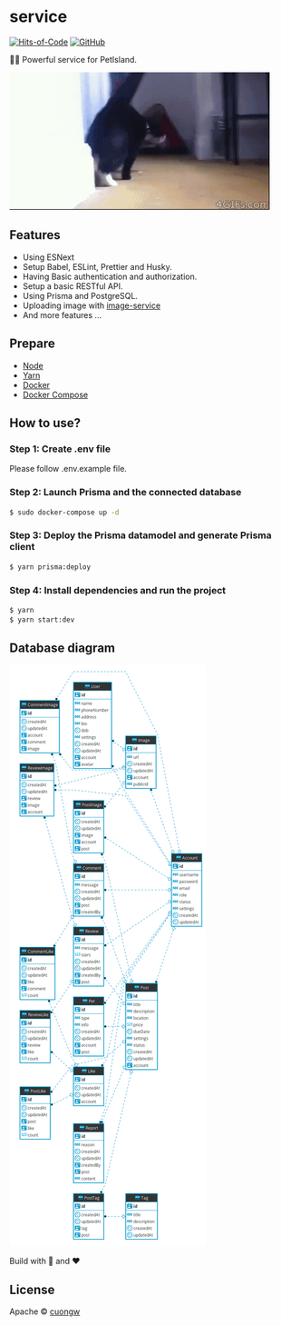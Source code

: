 # service

[![Hits-of-Code](https://hitsofcode.com/github/PetIsland/service)](https://hitsofcode.com/view/github/PetIsland/service)
[![GitHub](https://img.shields.io/github/license/PetIsland/service.svg)](https://github.com/PetIsland/service/blob/master/LICENSE)

🚀🌌 Powerful service for PetIsland.

![cat](./images/cat.gif)

## Features

- Using ESNext
- Setup Babel, ESLint, Prettier and Husky.
- Having Basic authentication and authorization.
- Setup a basic RESTful API.
- Using Prisma and PostgreSQL.
- Uploading image with [image-service](https://github.com/cuongw/image-service)
- And more features ...

## Prepare

- [Node](https://nodejs.org/en/)
- [Yarn](https://yarnpkg.com/en/)
- [Docker](https://phoenixnap.com/kb/how-to-install-docker-on-ubuntu-18-04)
- [Docker Compose](https://docs.docker.com/compose/install/)

## How to use?

### Step 1: Create .env file

Please follow .env.example file.

### Step 2: Launch Prisma and the connected database

```sh
$ sudo docker-compose up -d
```

### Step 3: Deploy the Prisma datamodel and generate Prisma client

```sh
$ yarn prisma:deploy
```

### Step 4: Install dependencies and run the project

```sh
$ yarn
$ yarn start:dev
```

## Database diagram

![Database digram](./images/database_diagram.png)

Build with 🙌 and ❤️

## License

Apache © [cuongw](https://github.com/cuongw)
